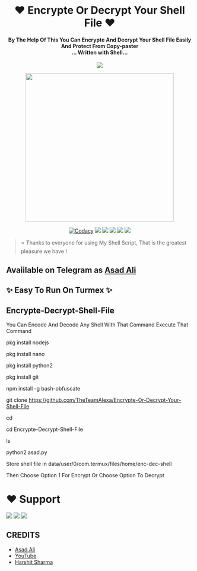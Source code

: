 
<h1 align="center"><b>❤️ Encrypte Or Decrypt Your Shell File ❤️</b></h1>

<h4 align="center">By The Help Of This You Can Encrypte And Decrypt Your Shell File Easily And Protect From Copy-paster <br> ... Written with Shell...</h4>
<p align='center'> </a>
  <a href="https://github.com/TheTeamAlexa/Encrypte-Decrypt-Shell-File/graphs/commit-activity" alt="Maintenance"> <img src="https://img.shields.io/badge/Maintained%3F-yes-green.svg?style=flat-square" /> </a>
</p>

<p align="center"><a href="https://t.me/Dr_Asad_Ali"><img src="https://telegra.ph/file/050d9458eb06fb3c8c72e.jpg" width="400"></a></p>

<p align="center">
    <a href="https://app.codacy.com/manual/TheTeamAlexa/Encrypte-Decrypt-Shell-File/dashboard"> <img src="https://img.shields.io/codacy/grade/4d58f2a402b54aed8a7d95f7add45a81?color=brightgreen&logo=codacy&logoColor=green&style=for-the-badge" alt="Codacy" /></a>
    <a href="https://github.com/TheTeamAlexa/Encrypte-Decrypt-Shell-File"> <img src="https://img.shields.io/github/repo-size/TheTeamAlexa/Encrypte-Decrypt-Shell-File?color=orange&logo=github&logoColor=green&style=for-the-badge" /></a>
    <a href="https://github.com/TheTeamAlexa/Encrypte-Decrypt-Shell-File/commits/prince"> <img src="https://img.shields.io/github/last-commit/TheTeamAlexa/Encrypte-Decrypt-Shell-File?color=brown&logo=github&logoColor=green&style=for-the-badge" /></a>
    <a href="https://github.com/TheTeamAlexa/Encrypte-Decrypt-Shell-File/issues"> <img src="https://img.shields.io/github/issues/TheTeamAlexa/Encrypte-Decrypt-Shell-File?color=blueviolet&logo=github&logoColor=green&style=for-the-badge" /></a>
    <a href="https://github.com/TheTeamAlexa/Encrypte-Decrypt-Shell-File/network/members"> <img src="https://img.shields.io/github/forks/TheTeamAlexa/Encrypte-Decrypt-Shell-File?color=red&logo=github&logoColor=green&style=for-the-badge" /></a>  
    <a href="https://pypi.org/project/Telethon/"> <img src="https://img.shields.io/pypi/v/telethon?color=yellow&label=telethon&logo=python&logoColor=green&style=for-the-badge" /></a>
</p>

> ⭐️ Thanks to everyone for using My Shell Script, That is the greatest pleasure we have !

## Avaiilable on Telegram as [Asad Ali](https://t.me/Dr_Asad_Ali)

## ✨ Easy To Run On Turmex ✨

## Encrypte-Decrypt-Shell-File

You Can Encode And Decode Any Shell With That Command
Execute That Command 

pkg install nodejs

pkg install nano

pkg install python2

pkg install git

npm install -g bash-obfuscate

git clone https://github.com/TheTeamAlexa/Encrypte-Or-Decrypt-Your-Shell-File

cd

cd Encrypte-Decrypt-Shell-File

ls

python2 asad.py


Store shell file in data/user/0/com.termux/files/home/enc-dec-shell

Then Choose Option 1 For Encrypt Or Choose Option To Decrypt
 
 
# ❤️ Support
<a href="https://t.me/AsadSupport"><img src="https://img.shields.io/badge/Join-Telegram%20Channel-red.svg?logo=Telegram"></a>
<a href="https://t.me/Shayri_Music_Lovers"><img src="https://img.shields.io/badge/Join-Telegram%20Group-blue.svg?logo=telegram"></a>
<a href="https://t.me/Give_Me_Heart"><img src="https://img.shields.io/badge/Give-Me%20Heart-blue.svg?logo=telegram"></a>


## CREDITS

- [Asad Ali](https://t.me/Dr_Asad_Ali)
- [YouTube](https://www.youtube.com/c/TheTeamAlexa)
- [Harshit Sharma](https://t.me/HarshitSharma361)
